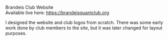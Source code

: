 Brandeis Club Website<br>
Available live here: https://brandeisquantclub.org
 
I designed the website and club logos from scratch. There was some early work done by club members to the site, but it was later changed for layout purposes. 
